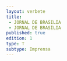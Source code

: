 ```yaml
---
layout: verbete
title:
 - JORNAL DE BRASILIA
 - JORNAL DE BRASÍLIA
published: true
edition: 1  
type: T
subtype: Imprensa
---
```


